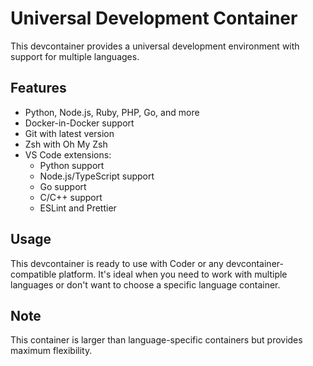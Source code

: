 # Universal Development Container

This devcontainer provides a universal development environment with support for multiple languages.

## Features

- Python, Node.js, Ruby, PHP, Go, and more
- Docker-in-Docker support
- Git with latest version
- Zsh with Oh My Zsh
- VS Code extensions:
  - Python support
  - Node.js/TypeScript support
  - Go support
  - C/C++ support
  - ESLint and Prettier

## Usage

This devcontainer is ready to use with Coder or any devcontainer-compatible platform. It's ideal when you need to work with multiple languages or don't want to choose a specific language container.

## Note

This container is larger than language-specific containers but provides maximum flexibility.
